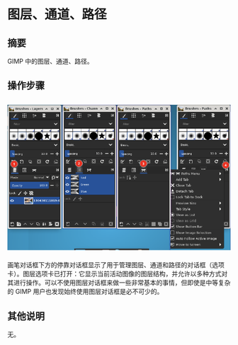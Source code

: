 # 图层、通道、路径

## 摘要

GIMP 中的图层、通道、路径。

## 操作步骤

## ![图层、通道、路径-1](./img/图层、通道、路径-1.png)

画笔对话框下方的停靠对话框显示了用于管理图层、通道和路径的对话框（选项卡）。图层选项卡已打开：它显示当前活动图像的图层结构，并允许以多种方式对其进行操作。可以不使用图层对话框来做一些非常基本的事情，但即使是中等复杂的 GIMP 用户也发现始终使用图层对话框是必不可少的。



## 其他说明

无。
